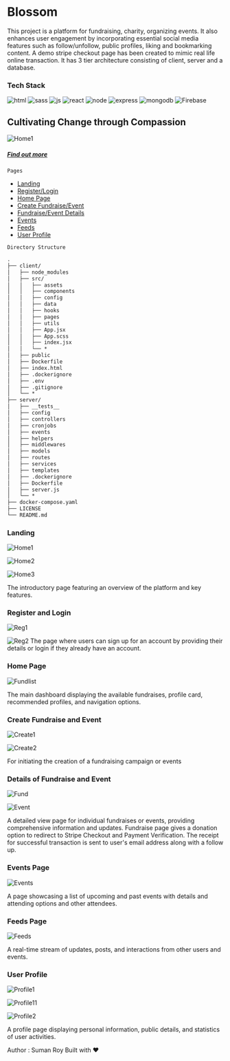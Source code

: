 # Blossom
This project is a platform for fundraising, charity, organizing events. It also enhances user engagement by incorporating essential social media features such as follow/unfollow, public profiles, liking and bookmarking content. A demo stripe checkout page has been created to mimic real life online transaction. It has 3 tier architecture consisting of client, server and a database.

### Tech Stack
![html](https://img.shields.io/badge/HTML5-E34F26?style=for-the-badge&logo=html5&logoColor=white)
![sass](https://img.shields.io/badge/SASS-hotpink.svg?style=for-the-badge&logo=SASS&logoColor=white)
![js](https://img.shields.io/badge/JavaScript-323330?style=for-the-badge&logo=javascript&logoColor=F7DF1E)
![react](https://img.shields.io/badge/React-20232A?style=for-the-badge&logo=react&logoColor=61DAFB)
![node](https://img.shields.io/badge/Node.js-43853D?style=for-the-badge&logo=node.js&logoColor=white)
![express](https://img.shields.io/badge/Express.js-404D59?style=for-the-badge)
![mongodb](https://img.shields.io/badge/MongoDB-4EA94B?style=for-the-badge&logo=mongodb&logoColor=white)
![Firebase](https://img.shields.io/badge/firebase-a08021?style=for-the-badge&logo=firebase&logoColor=ffcd34)


## Cultivating Change through Compassion
![Home1](https://github.com/user-attachments/assets/5cd49e3d-206d-407e-adfc-d4d17b1ced37)
<h5><a href="https://blossom-web-v1.vercel.app/about" target="_blank">Find out more</a></h5>

`Pages`
<ul>
<li><a href="#Landing">Landing</a></li>
<li><a href="#Register">Register/Login</a></li>
<li><a href="#HomePage">Home Page</a></li>
<li><a href="#Create">Create Fundraise/Event</a></li>
<li><a href="#Details">Fundraise/Event Details</a></li>
<li><a href="#Events">Events</a></li>
<li><a href="#Feeds">Feeds</a></li>
<li><a href="#UserProfile">User Profile</a></li>
</ul>

`Directory Structure`
```md
.
├── client/
│   ├── node_modules
│   ├── src/
│   │   ├── assets
│   │   ├── components
│   │   ├── config
│   │   ├── data
│   │   ├── hooks
│   │   ├── pages
│   │   ├── utils
│   │   ├── App.jsx
│   │   ├── App.scss
│   │   ├── index.jsx
│   │   └── *
│   ├── public
│   ├── Dockerfile
│   ├── index.html
│   ├── .dockerignore
│   ├── .env
│   ├── .gitignore
│   └── *
├── server/
│   ├── __tests__
│   ├── config
│   ├── controllers
│   ├── cronjobs
│   ├── events
│   ├── helpers
│   ├── middlewares
│   ├── models
│   ├── routes
│   ├── services
│   ├── templates
│   ├── .dockerignore
│   ├── Dockerfile
│   ├── server.js
│   └── *
├── docker-compose.yaml
├── LICENSE
└── README.md
```

<div id="Landing">
<h3>Landing</h3>
  
![Home1](https://github.com/user-attachments/assets/5cd49e3d-206d-407e-adfc-d4d17b1ced37)
  
![Home2](https://github.com/user-attachments/assets/6ee203a4-ec12-44ec-be78-138a53c7c2b5)

![Home3](https://github.com/user-attachments/assets/4223b697-8977-4148-8951-9ef311bcbedd)

The introductory page featuring an overview of the platform and key features.
</div>

<div id="Register">
<h3>Register and Login</h3>
  
![Reg1](https://github.com/user-attachments/assets/0a1651bc-2cf9-488e-8ba4-2c8e5d9bbfc4)
  
![Reg2](https://github.com/user-attachments/assets/9ff90eb2-7988-413b-9139-5504c5d6be07)
The page where users can sign up for an account by providing their details or login if they already have an account.
</div>

<div id="HomePage">
<h3>Home Page</h3>
  
![Fundlist](https://github.com/user-attachments/assets/251b66c3-cdc3-4dad-af63-98c35abc99d1)

The main dashboard displaying the available fundraises, profile card, recommended profiles, and navigation options.
</div>

<div id="Create">
<h3>Create Fundraise and Event</h3>
  
![Create1](https://github.com/user-attachments/assets/33519583-4d5c-4177-991c-dce72da964f6)

![Create2](https://github.com/user-attachments/assets/bb51a93f-9901-4c03-a25b-146d90932821)

For initiating the creation of a fundraising campaign or events
</div>

<div id="Details">
<h3>Details of Fundraise and Event</h3>
  
![Fund](https://github.com/user-attachments/assets/ea2d7374-80ce-450c-95a4-1e67bf8a1517)

![Event](https://github.com/user-attachments/assets/c2cc8fa4-9410-4622-b9ce-ed1fc417a4c5)

A detailed view page for individual fundraises or events, providing comprehensive information and updates. Fundraise page gives a donation option to redirect to Stripe Checkout and Payment Verification. The receipt for successful transaction is sent to user's email address along with a follow up.
</div>

<div id="Events">
<h3>Events Page</h3>
  
![Events](https://github.com/user-attachments/assets/ccce0a9f-63a2-41dc-aa2e-4fd6dc01f57a)

A page showcasing a list of upcoming and past events with details and attending options and other attendees.
</div>

<div id="Feeds">
<h3>Feeds Page</h3>
  
![Feeds](https://github.com/user-attachments/assets/71f7c1a9-534e-491a-b0fe-1ceb54bfb14c)

A real-time stream of updates, posts, and interactions from other users and events.
</div>


<div id="UserProfile">
<h3>User Profile</h3>

![Profile1](https://github.com/user-attachments/assets/5a6310ce-ddfc-42b7-b91f-850f6005b655)

![Profile11](https://github.com/user-attachments/assets/a625970f-6c80-4a71-91c2-99082c75e5c9)

![Profile2](https://github.com/user-attachments/assets/85347a26-3d68-4d71-9458-161c05f46696)

A profile page displaying personal information, public details, and statistics of user activities.
</div>

Author : Suman Roy
Built with ❤️
